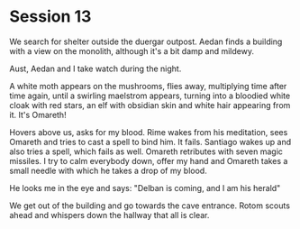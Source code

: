 # Session 13
We search for shelter outside the duergar outpost. Aedan finds a building with a view on the monolith, although it's a bit damp and mildewy.

Aust, Aedan and I take watch during the night.

A white moth appears on the mushrooms, flies away, multiplying time after time again, until a swirling maelstrom appears, turning into a bloodied white cloak with red stars, an elf with obsidian skin and white hair appearing from it. It's Omareth!

Hovers above us, asks for my blood. Rime wakes from his meditation, sees Omareth and tries to cast a spell to bind him. It fails. Santiago wakes up and also tries a spell, which fails as well. Omareth retributes with seven magic missiles. I try to calm everybody down, offer my hand and Omareth takes a small needle with which he takes a drop of my blood.

He looks me in the eye and says:
"Delban is coming, and I am his herald"

We get out of the building and go towards the cave entrance. Rotom scouts ahead and whispers down the hallway that all is clear.

